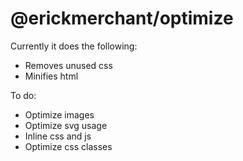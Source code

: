 # @erickmerchant/optimize

Currently it does the following:

- Removes unused css
- Minifies html

To do:

- Optimize images
- Optimize svg usage
- Inline css and js
- Optimize css classes
